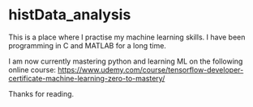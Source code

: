 # histData_analysis
This is a place where I practise my machine learning skills.
I have been programming in C and MATLAB for a long time.

I am now currently mastering python and learning ML on the following online course:
https://www.udemy.com/course/tensorflow-developer-certificate-machine-learning-zero-to-mastery/

Thanks for reading.
